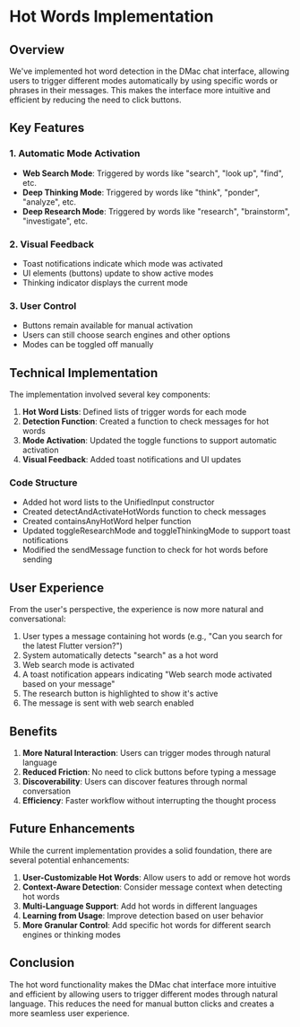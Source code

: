 # Hot Words Implementation

## Overview

We've implemented hot word detection in the DMac chat interface, allowing users to trigger different modes automatically by using specific words or phrases in their messages. This makes the interface more intuitive and efficient by reducing the need to click buttons.

## Key Features

### 1. Automatic Mode Activation

- **Web Search Mode**: Triggered by words like "search", "look up", "find", etc.
- **Deep Thinking Mode**: Triggered by words like "think", "ponder", "analyze", etc.
- **Deep Research Mode**: Triggered by words like "research", "brainstorm", "investigate", etc.

### 2. Visual Feedback

- Toast notifications indicate which mode was activated
- UI elements (buttons) update to show active modes
- Thinking indicator displays the current mode

### 3. User Control

- Buttons remain available for manual activation
- Users can still choose search engines and other options
- Modes can be toggled off manually

## Technical Implementation

The implementation involved several key components:

1. **Hot Word Lists**: Defined lists of trigger words for each mode
2. **Detection Function**: Created a function to check messages for hot words
3. **Mode Activation**: Updated the toggle functions to support automatic activation
4. **Visual Feedback**: Added toast notifications and UI updates

### Code Structure

- Added hot word lists to the UnifiedInput constructor
- Created detectAndActivateHotWords function to check messages
- Created containsAnyHotWord helper function
- Updated toggleResearchMode and toggleThinkingMode to support toast notifications
- Modified the sendMessage function to check for hot words before sending

## User Experience

From the user's perspective, the experience is now more natural and conversational:

1. User types a message containing hot words (e.g., "Can you search for the latest Flutter version?")
2. System automatically detects "search" as a hot word
3. Web search mode is activated
4. A toast notification appears indicating "Web search mode activated based on your message"
5. The research button is highlighted to show it's active
6. The message is sent with web search enabled

## Benefits

1. **More Natural Interaction**: Users can trigger modes through natural language
2. **Reduced Friction**: No need to click buttons before typing a message
3. **Discoverability**: Users can discover features through normal conversation
4. **Efficiency**: Faster workflow without interrupting the thought process

## Future Enhancements

While the current implementation provides a solid foundation, there are several potential enhancements:

1. **User-Customizable Hot Words**: Allow users to add or remove hot words
2. **Context-Aware Detection**: Consider message context when detecting hot words
3. **Multi-Language Support**: Add hot words in different languages
4. **Learning from Usage**: Improve detection based on user behavior
5. **More Granular Control**: Add specific hot words for different search engines or thinking modes

## Conclusion

The hot word functionality makes the DMac chat interface more intuitive and efficient by allowing users to trigger different modes through natural language. This reduces the need for manual button clicks and creates a more seamless user experience.
